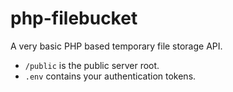 # php-filebucket

A very basic PHP based temporary file storage API.

- `/public` is the public server root.
- `.env` contains your authentication tokens.

